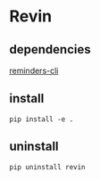 # Revin
## dependencies
[reminders-cli](https://github.com/keith/reminders-cli)

## install
`pip install -e .`

## uninstall
`pip uninstall revin`
